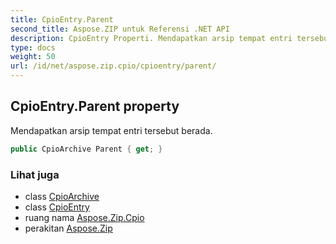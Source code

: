 ```yaml
---
title: CpioEntry.Parent
second_title: Aspose.ZIP untuk Referensi .NET API
description: CpioEntry Properti. Mendapatkan arsip tempat entri tersebut berada.
type: docs
weight: 50
url: /id/net/aspose.zip.cpio/cpioentry/parent/
---
```

## CpioEntry.Parent property

Mendapatkan arsip tempat entri tersebut berada.

```csharp
public CpioArchive Parent { get; }
```

### Lihat juga

* class [CpioArchive](../../cpioarchive/)
* class [CpioEntry](../)
* ruang nama [Aspose.Zip.Cpio](../../cpioentry/)
* perakitan [Aspose.Zip](../../../)


